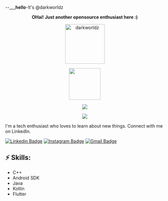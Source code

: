 --_________hello______-It's @darkworldz

<p align="center"><strong>OHai! Just another opensource enthusiast here :)</strong></p>
<p align="center"><img width="125" src="https://komarev.com/ghpvc/?username=darkworldz&style=flat-square" alt="darkworldz"></p>
<p align="center"><img width="100" src="https://github.githubassets.com/images/mona-whisper.gif"></p>
<p align="center"><a href="https://github.com/Matthbo/DarkWorld"><img src="https://github-readme-stats.vercel.app/api?username=DarkWorld&show_icons=true&theme=highcontrast"></a></p>
<p align="center"><a href="https://github.com/Matthbo/DarkWorld"><img src="https://github-readme-stats.vercel.app/api/top-langs/?username=DarkWorld&theme=highcontrast&layout=compact"></a></p>
I'm a tech enthusiast who loves to learn about new things. Connect with me on LinkedIn.


[![Linkedin Badge](https://img.shields.io/badge/-LinkedIn-blue?style=flat-square&logo=Linkedin&logoColor=white&link=https://www.linkedin.com/in/shohaibkhan/)](https://www.linkedin.com/in/shohaibkhan/)
[![Instagram Badge](https://img.shields.io/badge/-Instagram-e4405f?style=flat-square&logo=Instagram&logoColor=white&link=https://www.instagram.com/show_haib/)](https://www.instagram.com/show_haib/)
[![Gmail Badge](https://img.shields.io/badge/-Gmail-d14836?style=flat-square&logo=Gmail&logoColor=white&link=mail@shohaibkhan7173@gmail.com)](mailto:mail@shohaibkhan7173@gmail.com)

## ⚡ Skills:
- C++
- Android SDK
- Java
- Kotlin
- Flutter
